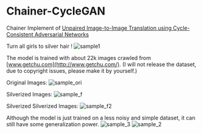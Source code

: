 # Chainer-CycleGAN


Chainer Implement of [Unpaired Image-to-Image Translation using Cycle-Consistent Adversarial Networks](https://junyanz.github.io/CycleGAN/)

Turn all girls to silver hair !
![sample1](http://i.imgur.com/PlF5PPe.jpg "sample1")

The model is trained with about 22k images crawled from [www.getchu.com](http://www.getchu.com/). 
(I will not release the dataset, due to copyright issues, please make it by yourself.)


Original Images:
![sample_ori](http://i.imgur.com/hCNGfoN.jpg "sample_ori")

Silverized Images:
![sample_f](http://i.imgur.com/uhBntD1.jpg "sample_f")


Silverized Silverized Images:
![sample_f2](http://i.imgur.com/aUzWLWv.jpg "sample_f2")

Although the model is just trained on a less noisy and simple dataset, it can still have some generalization power.
![sample_3](http://i.imgur.com/F0JvWns.png"sample_3")
![sample_2](http://i.imgur.com/gz7qh9S.png "sample_2")
